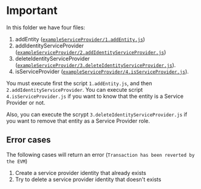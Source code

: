 # Important
In this folder we have four files:
1. addEntity ([`exampleServiceProvider/1.addEntity.js`](1.addEntity.js))
2. addIdentityServiceProvider ([`exampleServiceProvider/2.addIdentityServiceProvider.js`](2.addIdentityServiceProvider.js)) 
3. deleteIdentityServiceProvider ([`exampleServiceProvider/3.deleteIdentityServiceProvider.js`](3.deleteIdentityServiceProvider.js)).
4. isServiceProvider ([`exampleServiceProvider/4.isServiceProvider.js`](4.isServiceProvider.js)).

You must execute first the script `1.addEntity.js`, and then `2.addIdentityServiceProvider`. 
You can execute script `4.isServiceProvider.js` if you want to know that the entity is a Service Provider or not.

Also, you can execute the scrypt `3.deleteIdentityServiceProvider.js` if you want to remove that entity as a Service Provider role.

## Error cases
The following cases will return an error (`Transaction has been reverted by the EVM`)
1. Create a service provider identity that already exists
2. Try to delete a service provider identity that doesn't exists
